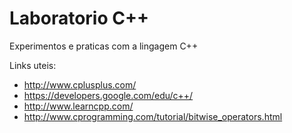 # Laboratorio C++

Experimentos e praticas com a lingagem C++

Links uteis:

* http://www.cplusplus.com/
* https://developers.google.com/edu/c++/
* http://www.learncpp.com/
* http://www.cprogramming.com/tutorial/bitwise_operators.html
